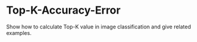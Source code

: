 # Top-K-Accuracy-Error
Show how to calculate Top-K value in image classification and give related examples.
